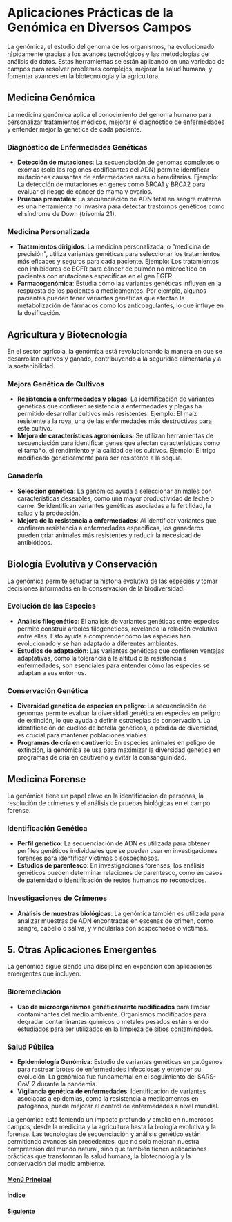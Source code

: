 # **Aplicaciones Prácticas de la Genómica en Diversos Campos**

La genómica, el estudio del genoma de los organismos, ha evolucionado rápidamente gracias a los avances tecnológicos y las metodologías de análisis de datos. Estas herramientas se están aplicando en una variedad de campos para resolver problemas complejos, mejorar la salud humana, y fomentar avances en la biotecnología y la agricultura.

## **Medicina Genómica**
La medicina genómica aplica el conocimiento del genoma humano para personalizar tratamientos médicos, mejorar el diagnóstico de enfermedades y entender mejor la genética de cada paciente.

### **Diagnóstico de Enfermedades Genéticas**
- **Detección de mutaciones**: La secuenciación de genomas completos o exomas (solo las regiones codificantes del ADN) permite identificar mutaciones causantes de enfermedades raras o hereditarias. Ejemplo: La detección de mutaciones en genes como BRCA1 y BRCA2 para evaluar el riesgo de cáncer de mama y ovarios.
- **Pruebas prenatales**: La secuenciación de ADN fetal en sangre materna es una herramienta no invasiva para detectar trastornos genéticos como el síndrome de Down (trisomía 21).

### **Medicina Personalizada**
- **Tratamientos dirigidos**: La medicina personalizada, o "medicina de precisión", utiliza variantes genéticas para seleccionar los tratamientos más eficaces y seguros para cada paciente. Ejemplo: Los tratamientos con inhibidores de EGFR para cáncer de pulmón no microcítico en pacientes con mutaciones específicas en el gen EGFR.
- **Farmacogenómica**: Estudia cómo las variantes genéticas influyen en la respuesta de los pacientes a medicamentos. Por ejemplo, algunos pacientes pueden tener variantes genéticas que afectan la metabolización de fármacos como los anticoagulantes, lo que influye en la dosificación.

## **Agricultura y Biotecnología**
En el sector agrícola, la genómica está revolucionando la manera en que se desarrollan cultivos y ganado, contribuyendo a la seguridad alimentaria y a la sostenibilidad.

### **Mejora Genética de Cultivos**
- **Resistencia a enfermedades y plagas**: La identificación de variantes genéticas que confieren resistencia a enfermedades y plagas ha permitido desarrollar cultivos más resistentes. Ejemplo: El maíz resistente a la roya, una de las enfermedades más destructivas para este cultivo.
- **Mejora de características agronómicas**: Se utilizan herramientas de secuenciación para identificar genes que afectan características como el tamaño, el rendimiento y la calidad de los cultivos. Ejemplo: El trigo modificado genéticamente para ser resistente a la sequía.

### **Ganadería**
- **Selección genética**: La genómica ayuda a seleccionar animales con características deseables, como una mayor productividad de leche o carne. Se identifican variantes genéticas asociadas a la fertilidad, la salud y la producción.
- **Mejora de la resistencia a enfermedades**: Al identificar variantes que confieren resistencia a enfermedades específicas, los ganaderos pueden criar animales más resistentes y reducir la necesidad de antibióticos.

## **Biología Evolutiva y Conservación**
La genómica permite estudiar la historia evolutiva de las especies y tomar decisiones informadas en la conservación de la biodiversidad.

### **Evolución de las Especies**
- **Análisis filogenético**: El análisis de variantes genéticas entre especies permite construir árboles filogenéticos, revelando la relación evolutiva entre ellas. Esto ayuda a comprender cómo las especies han evolucionado y se han adaptado a diferentes ambientes.
- **Estudios de adaptación**: Las variantes genéticas que confieren ventajas adaptativas, como la tolerancia a la altitud o la resistencia a enfermedades, son esenciales para entender cómo las especies se adaptan a sus entornos.

### **Conservación Genética**
- **Diversidad genética de especies en peligro**: La secuenciación de genomas permite evaluar la diversidad genética en especies en peligro de extinción, lo que ayuda a definir estrategias de conservación. La identificación de cuellos de botella genéticos, o pérdida de diversidad, es crucial para mantener poblaciones viables.
- **Programas de cría en cautiverio**: En especies animales en peligro de extinción, la genómica se usa para maximizar la diversidad genética en programas de cría en cautiverio y evitar la consanguinidad.

## **Medicina Forense**
La genómica tiene un papel clave en la identificación de personas, la resolución de crímenes y el análisis de pruebas biológicas en el campo forense.

### **Identificación Genética**
- **Perfil genético**: La secuenciación de ADN es utilizada para obtener perfiles genéticos individuales que se pueden usar en investigaciones forenses para identificar víctimas o sospechosos.
- **Estudios de parentesco**: En investigaciones forenses, los análisis genéticos pueden determinar relaciones de parentesco, como en casos de paternidad o identificación de restos humanos no reconocidos.

### **Investigaciones de Crímenes**
- **Análisis de muestras biológicas**: La genómica también es utilizada para analizar muestras de ADN encontradas en escenas de crimen, como sangre, cabello o saliva, y vincularlas con sospechosos o víctimas.

## **5. Otras Aplicaciones Emergentes**
La genómica sigue siendo una disciplina en expansión con aplicaciones emergentes que incluyen:

### **Bioremediación**
- **Uso de microorganismos genéticamente modificados** para limpiar contaminantes del medio ambiente. Organismos modificados para degradar contaminantes químicos o metales pesados están siendo estudiados para ser utilizados en la limpieza de sitios contaminados.

### **Salud Pública**
- **Epidemiología Genómica**: Estudio de variantes genéticas en patógenos para rastrear brotes de enfermedades infecciosas y entender su evolución. La genómica fue fundamental en el seguimiento del SARS-CoV-2 durante la pandemia.
- **Vigilancia genética de enfermedades**: Identificación de variantes asociadas a epidemias, como la resistencia a medicamentos en patógenos, puede mejorar el control de enfermedades a nivel mundial.

La genómica está teniendo un impacto profundo y amplio en numerosos campos, desde la medicina y la agricultura hasta la biología evolutiva y la forense. Las tecnologías de secuenciación y análisis genético están permitiendo avances sin precedentes, que no solo mejoran nuestra comprensión del mundo natural, sino que también tienen aplicaciones prácticas que transforman la salud humana, la biotecnología y la conservación del medio ambiente.

#### [Menú Principal](../../index.md)
#### [Índice](./index.md)
#### [Siguiente](./07_ejerciciovariantes.md)